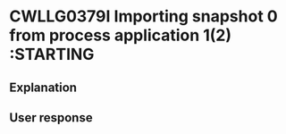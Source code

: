 # CWLLG0379I Importing snapshot 0 from process application 1(2) :STARTING

## Explanation

## User response